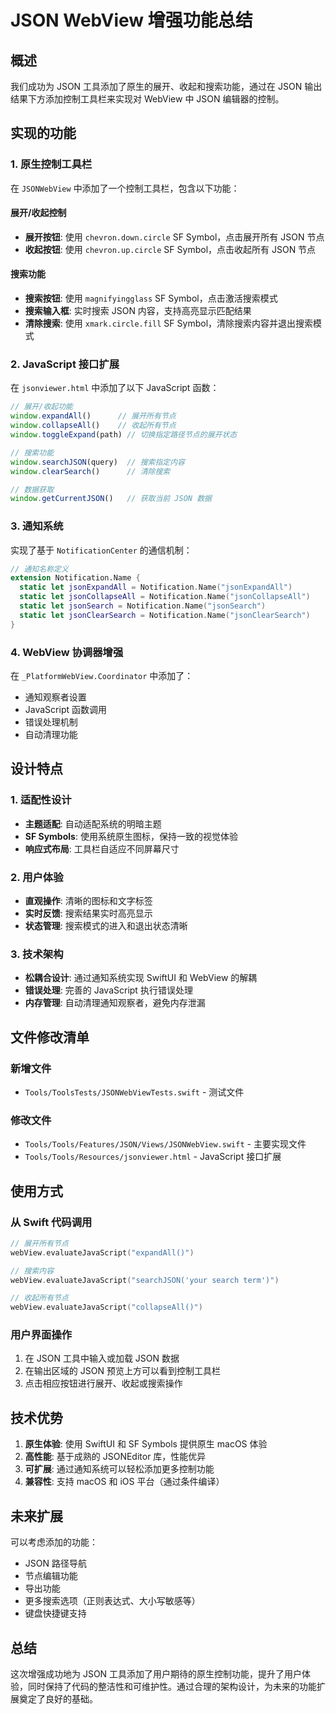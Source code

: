 # JSON WebView 增强功能总结

## 概述

我们成功为 JSON 工具添加了原生的展开、收起和搜索功能，通过在 JSON 输出结果下方添加控制工具栏来实现对 WebView 中 JSON 编辑器的控制。

## 实现的功能

### 1. 原生控制工具栏

在 `JSONWebView` 中添加了一个控制工具栏，包含以下功能：

#### 展开/收起控制
- **展开按钮**: 使用 `chevron.down.circle` SF Symbol，点击展开所有 JSON 节点
- **收起按钮**: 使用 `chevron.up.circle` SF Symbol，点击收起所有 JSON 节点

#### 搜索功能
- **搜索按钮**: 使用 `magnifyingglass` SF Symbol，点击激活搜索模式
- **搜索输入框**: 实时搜索 JSON 内容，支持高亮显示匹配结果
- **清除搜索**: 使用 `xmark.circle.fill` SF Symbol，清除搜索内容并退出搜索模式

### 2. JavaScript 接口扩展

在 `jsonviewer.html` 中添加了以下 JavaScript 函数：

```javascript
// 展开/收起功能
window.expandAll()      // 展开所有节点
window.collapseAll()    // 收起所有节点
window.toggleExpand(path) // 切换指定路径节点的展开状态

// 搜索功能
window.searchJSON(query)  // 搜索指定内容
window.clearSearch()      // 清除搜索

// 数据获取
window.getCurrentJSON()   // 获取当前 JSON 数据
```

### 3. 通知系统

实现了基于 `NotificationCenter` 的通信机制：

```swift
// 通知名称定义
extension Notification.Name {
  static let jsonExpandAll = Notification.Name("jsonExpandAll")
  static let jsonCollapseAll = Notification.Name("jsonCollapseAll")
  static let jsonSearch = Notification.Name("jsonSearch")
  static let jsonClearSearch = Notification.Name("jsonClearSearch")
}
```

### 4. WebView 协调器增强

在 `_PlatformWebView.Coordinator` 中添加了：
- 通知观察者设置
- JavaScript 函数调用
- 错误处理机制
- 自动清理功能

## 设计特点

### 1. 适配性设计
- **主题适配**: 自动适配系统的明暗主题
- **SF Symbols**: 使用系统原生图标，保持一致的视觉体验
- **响应式布局**: 工具栏自适应不同屏幕尺寸

### 2. 用户体验
- **直观操作**: 清晰的图标和文字标签
- **实时反馈**: 搜索结果实时高亮显示
- **状态管理**: 搜索模式的进入和退出状态清晰

### 3. 技术架构
- **松耦合设计**: 通过通知系统实现 SwiftUI 和 WebView 的解耦
- **错误处理**: 完善的 JavaScript 执行错误处理
- **内存管理**: 自动清理通知观察者，避免内存泄漏

## 文件修改清单

### 新增文件
- `Tools/ToolsTests/JSONWebViewTests.swift` - 测试文件

### 修改文件
- `Tools/Tools/Features/JSON/Views/JSONWebView.swift` - 主要实现文件
- `Tools/Tools/Resources/jsonviewer.html` - JavaScript 接口扩展

## 使用方式

### 从 Swift 代码调用
```swift
// 展开所有节点
webView.evaluateJavaScript("expandAll()")

// 搜索内容
webView.evaluateJavaScript("searchJSON('your search term')")

// 收起所有节点
webView.evaluateJavaScript("collapseAll()")
```

### 用户界面操作
1. 在 JSON 工具中输入或加载 JSON 数据
2. 在输出区域的 JSON 预览上方可以看到控制工具栏
3. 点击相应按钮进行展开、收起或搜索操作

## 技术优势

1. **原生体验**: 使用 SwiftUI 和 SF Symbols 提供原生 macOS 体验
2. **高性能**: 基于成熟的 JSONEditor 库，性能优异
3. **可扩展**: 通过通知系统可以轻松添加更多控制功能
4. **兼容性**: 支持 macOS 和 iOS 平台（通过条件编译）

## 未来扩展

可以考虑添加的功能：
- JSON 路径导航
- 节点编辑功能
- 导出功能
- 更多搜索选项（正则表达式、大小写敏感等）
- 键盘快捷键支持

## 总结

这次增强成功地为 JSON 工具添加了用户期待的原生控制功能，提升了用户体验，同时保持了代码的整洁性和可维护性。通过合理的架构设计，为未来的功能扩展奠定了良好的基础。